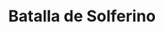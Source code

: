 ﻿---
title: "Batalla de Solferino"
permalink: periodes_962.html
layout: periode
dataInici: 1859-06-24
sidebar: periodes
pares:
  - id: 961
    title: "Segunda Guerra de la Independencia"
    dataInici: "(1859-04-29)"
    dataFi: "(1859-07-11)"

fills:
jocsPrincipals:
jocsEscenaris:
jocsEpoca:
  - title: "Empires at War"
    bggId: 3693
    escenari: "Solferino"
    dataInici: 
    dataFi: 

jocsEpocaEscenaris:
---
